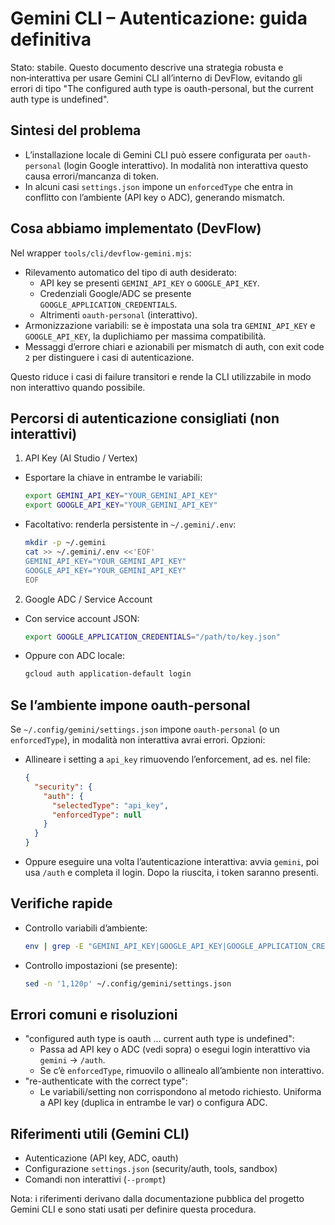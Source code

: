 # Gemini CLI – Autenticazione: guida definitiva

Stato: stabile. Questo documento descrive una strategia robusta e
non‑interattiva per usare Gemini CLI all’interno di DevFlow, evitando gli
errori di tipo "The configured auth type is oauth-personal, but the current
auth type is undefined".

## Sintesi del problema
- L’installazione locale di Gemini CLI può essere configurata per
  `oauth-personal` (login Google interattivo). In modalità non interattiva
  questo causa errori/mancanza di token.
- In alcuni casi `settings.json` impone un `enforcedType` che entra in
  conflitto con l’ambiente (API key o ADC), generando mismatch.

## Cosa abbiamo implementato (DevFlow)
Nel wrapper `tools/cli/devflow-gemini.mjs`:
- Rilevamento automatico del tipo di auth desiderato:
  - API key se presenti `GEMINI_API_KEY` o `GOOGLE_API_KEY`.
  - Credenziali Google/ADC se presente `GOOGLE_APPLICATION_CREDENTIALS`.
  - Altrimenti `oauth-personal` (interattivo).
- Armonizzazione variabili: se è impostata una sola tra `GEMINI_API_KEY` e
  `GOOGLE_API_KEY`, la duplichiamo per massima compatibilità.
- Messaggi d’errore chiari e azionabili per mismatch di auth, con exit code
  `2` per distinguere i casi di autenticazione.

Questo riduce i casi di failure transitori e rende la CLI utilizzabile in modo
non interattivo quando possibile.

## Percorsi di autenticazione consigliati (non interattivi)

1) API Key (AI Studio / Vertex)
- Esportare la chiave in entrambe le variabili:
  ```bash
  export GEMINI_API_KEY="YOUR_GEMINI_API_KEY"
  export GOOGLE_API_KEY="YOUR_GEMINI_API_KEY"
  ```
- Facoltativo: renderla persistente in `~/.gemini/.env`:
  ```bash
  mkdir -p ~/.gemini
  cat >> ~/.gemini/.env <<'EOF'
  GEMINI_API_KEY="YOUR_GEMINI_API_KEY"
  GOOGLE_API_KEY="YOUR_GEMINI_API_KEY"
  EOF
  ```

2) Google ADC / Service Account
- Con service account JSON:
  ```bash
  export GOOGLE_APPLICATION_CREDENTIALS="/path/to/key.json"
  ```
- Oppure con ADC locale:
  ```bash
  gcloud auth application-default login
  ```

## Se l’ambiente impone oauth-personal
Se `~/.config/gemini/settings.json` impone `oauth-personal` (o un
`enforcedType`), in modalità non interattiva avrai errori. Opzioni:
- Allineare i setting a `api_key` rimuovendo l’enforcement, ad es. nel file:
  ```json
  {
    "security": {
      "auth": {
        "selectedType": "api_key",
        "enforcedType": null
      }
    }
  }
  ```
- Oppure eseguire una volta l’autenticazione interattiva: avvia `gemini`, poi
  usa `/auth` e completa il login. Dopo la riuscita, i token saranno presenti.

## Verifiche rapide
- Controllo variabili d’ambiente:
  ```bash
  env | grep -E "GEMINI_API_KEY|GOOGLE_API_KEY|GOOGLE_APPLICATION_CREDENTIALS"
  ```
- Controllo impostazioni (se presente):
  ```bash
  sed -n '1,120p' ~/.config/gemini/settings.json
  ```

## Errori comuni e risoluzioni
- "configured auth type is oauth ... current auth type is undefined":
  - Passa ad API key o ADC (vedi sopra) o esegui login interattivo via
    `gemini` → `/auth`.
  - Se c’è `enforcedType`, rimuovilo o allinealo all’ambiente non interattivo.
- "re-authenticate with the correct type":
  - Le variabili/setting non corrispondono al metodo richiesto. Uniforma a
    API key (duplica in entrambe le var) o configura ADC.

## Riferimenti utili (Gemini CLI)
- Autenticazione (API key, ADC, oauth)
- Configurazione `settings.json` (security/auth, tools, sandbox)
- Comandi non interattivi (`--prompt`)

Nota: i riferimenti derivano dalla documentazione pubblica del progetto
Gemini CLI e sono stati usati per definire questa procedura.


